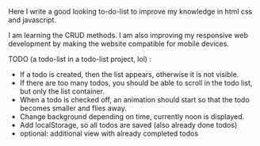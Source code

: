 Here I write a good looking to-do-list to improve my knowledge in html css and javascript.

I am learning the CRUD methods. I am also improving my responsive web development by making the website compatible for mobile devices.

TODO (a todo-list in a todo-list project, lol) :

- If a todo is created, then the list appears, otherwise it is not visible.
- If there are too many todos, you should be able to scroll in the todo list, but only the list container.
- When a todo is checked off, an animation should start so that the todo becomes smaller and flies away.
- Change background depending on time, currently noon is displayed.
- Add localStorage, so all todos are saved (also already done todos)
- optional: additional view with already completed todos
